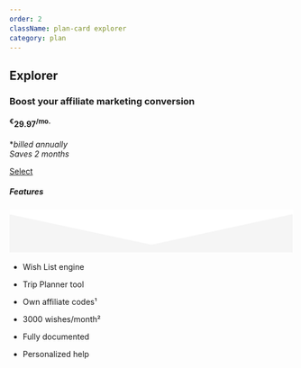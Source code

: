 ```yaml
---
order: 2
className: plan-card explorer
category: plan
---
```


<!--- ![Explorer](../../images/compass.svg) -->
<!-- Engage audience on mature websites -->

## Explorer

### Boost your affiliate marketing conversion

#### <sup>€</sup>29.97<sup>/mo.</sup>

*_billed annually_ <br/> _Saves 2 months_

[Select](/subscription/?plan=explorer)

##### Features

![triangle](../../images/triangle-down.svg)

- Wish List engine

- Trip Planner tool

- Own affiliate codes¹

- 3000 wishes/month²

- Fully documented

- Personalized help
